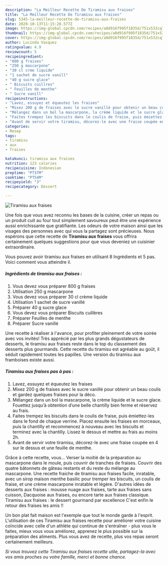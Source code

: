 ```yaml
---
description: "La Meilleur Recette De Tiramisu aux fraises"
title: "La Meilleur Recette De Tiramisu aux fraises"
slug: 5345-la-meilleur-recette-de-tiramisu-aux-fraises
date: 2020-10-13T11:15:28.577Z
image: https://img-global.cpcdn.com/recipes/a0d916f995f1835d/751x532cq70/tiramisu-aux-fraises-photo-principale-de-la-recette.jpg
thumbnail: https://img-global.cpcdn.com/recipes/a0d916f995f1835d/751x532cq70/tiramisu-aux-fraises-photo-principale-de-la-recette.jpg
cover: https://img-global.cpcdn.com/recipes/a0d916f995f1835d/751x532cq70/tiramisu-aux-fraises-photo-principale-de-la-recette.jpg
author: Lucinda Vasquez
ratingvalue: 4.9
reviewcount: 5
recipeingredient:
- "800 g fraises"
- "250 g mascarpone"
- "30 cl crme liquide"
- "1 sachet de sucre vanill"
- "40 g sucre glace"
- " Biscuits cuillres"
- " Feuilles de menthe"
- " Sucre vanill"
recipeinstructions:
- "Lavez, essuyez et équeutez les fraises"
- "Mixez 200 g de fraises avec le sucre vanillé pour obtenir un beau coulis et gardez quelques fraises pour la déco."
- "Mélangez dans un bol la mascarpone, la crème liquide et le sucre glace. Fouettez jusqu’à obtention d’une belle chantilly bien ferme et réservez au frais."
- "Faites trempez les biscuits dans le coulis de fraise, puis émiettez-les dans le fond de chaque verrine. Placez ensuite les fraises en morceaux, puis la chantilly et recommencez à nouveau avec les biscuits et terminez avec la chantilly. Lissez le dessus et mettre au frais au moins 2h."
- "Avant de servir votre tiramisu, décorez-le avec une fraise coupée en 4 sur le dessus et une feuille de menthe."
categories:
- Resep
tags:
- tiramisu
- aux
- fraises

katakunci: tiramisu aux fraises 
nutrition: 123 calories
recipecuisine: Indonesian
preptime: "PT37M"
cooktime: "PT54M"
recipeyield: "3"
recipecategory: Dessert

---
```



![Tiramisu aux fraises](https://img-global.cpcdn.com/recipes/a0d916f995f1835d/751x532cq70/tiramisu-aux-fraises-photo-principale-de-la-recette.jpg)

Une fois que vous avez reconnu les bases de la cuisine, créer un repas ou un produit cuit au four tout simplement savoureux peut être une expérience aussi enrichissante que gratifiante. Les odeurs de votre maison ainsi que les visages des personnes avec qui vous la partagez sont précieuses. Nous espérons que cette recette de <strong> Tiramisu aux fraises </strong> vous offrira certainement quelques suggestions pour que vous deveniez un cuisinier extraordinaire.

<!--inarticleads1-->

Vous pouvez avoir tiramisu aux fraises en utilisant 8 Ingrédients et 5 pas. Voici comment vous atteindre il.

##### Ingrédients de tiramisu aux fraises :

1. Vous devez vous préparer 800 g fraises
1. Utilisation 250 g mascarpone
1. Vous devez vous préparer 30 cl crème liquide
1. Utilisation 1 sachet de sucre vanillé
1. Préparer 40 g sucre glace
1. Vous devez vous préparer  Biscuits cuillères
1. Préparer  Feuilles de menthe
1. Préparer  Sucre vanillé


Une recette à réaliser à l&#39;avance, pour profiter pleinement de votre soirée avec vos invités! Très apprécié par les plus grands dégustateurs de desserts, le tiramisu aux fraises reste dans le top du classement des desserts plus gourmands. Cette recette du tiramisu est agréable au goût, il séduit rapidement toutes les papilles. Une version du tiramisu aux framboises existe aussi. 

<!--inarticleads2-->

##### Tiramisu aux fraises pas à pas :

1. Lavez, essuyez et équeutez les fraises
1. Mixez 200 g de fraises avec le sucre vanillé pour obtenir un beau coulis et gardez quelques fraises pour la déco.
1. Mélangez dans un bol la mascarpone, la crème liquide et le sucre glace. Fouettez jusqu’à obtention d’une belle chantilly bien ferme et réservez au frais.
1. Faites trempez les biscuits dans le coulis de fraise, puis émiettez-les dans le fond de chaque verrine. Placez ensuite les fraises en morceaux, puis la chantilly et recommencez à nouveau avec les biscuits et terminez avec la chantilly. Lissez le dessus et mettre au frais au moins 2h.
1. Avant de servir votre tiramisu, décorez-le avec une fraise coupée en 4 sur le dessus et une feuille de menthe.


Grâce à cette recette, vous… Verser la moitié de la préparation au mascarpone dans le moule, puis couvrir de tranches de fraises. Couvrir des quatre bâtonnets de gâteau restants et du reste du mélange au mascarpone. Une recette fraiche de tiramisu aux fraises facile, inratable, avec un sirop maison menthe basilic pour tremper les biscuits, un coulis de fraise, et une crème mascarpone inratable et légère. D&#39;autres idées de desserts aux fraises : mousse nuage aux fraises, tarte aux fraises sans cuisson, Dacquoise aux fraises, ou encore tarte aux fraises classique. Tiramisu aux fraises : le dessert gourmand par excellence C&#39;est enfin le retour des fraises les amis !! 

<!--inarticleads1-->

<p>
Un bon plat fait maison est l'exemple que tout le monde garde à l'esprit. L'utilisation de ces Tiramisu aux fraises recette pour améliorer votre cuisine coïncide avec celle d'un athlète qui continue de s'entraîner - plus vous le faites, mieux vous vous améliorez, apprenez le plus possible sur la préparation des aliments. Plus vous avez de recette, plus vos repas seront certainement meilleurs.
</p>

<p>
<i>Si vous trouvez cette Tiramisu aux fraises recette utile, partagez-la avec vos amis proches ou votre famille, merci et bonne chance.</i>
</p>
